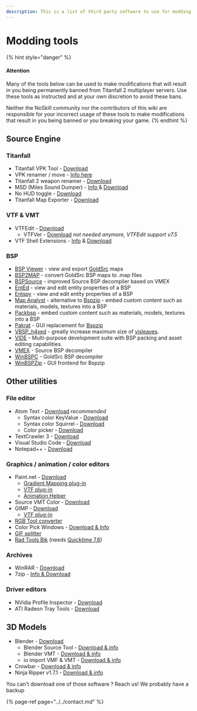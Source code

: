 ```yaml
---
description: This is a list of third party software to use for modding Titanfall 2.
---
```


# Modding tools

{% hint style="danger" %}
#### Attention

Many of the tools below can be used to make modifications that will result in you being permanently banned from Titanfall 2 multiplayer servers. Use these tools as instructed and at your own discretion to avoid these bans. 

Neither the NoSkill community nor the contributors of this wiki are responsible for your incorrect usage of these tools to make modifications that result in you being banned or you breaking your game.
{% endhint %}

## Source Engine

### Titanfall

* Titanfall VPK Tool - [Download](https://dev.cra0kalo.com/?p=137)
* VPK renamer / move - [Info here](../how-to-backup-extract-and-repack.md#vpk-rename-move-batch-script)
* Titanfall 2 weapon renamer - [Download](https://bitbucket.org/lunderdeamon/tf2renamer)
* MSD \(Miles Sound Dumper\) - [Info ](https://github.com/Lyxica/Miles-10-Sound-Dumper)& [Download](https://github.com/Lyxica/Miles-10-Sound-Dumper/releases/tag/v1.0-tf2-beta1)
* No HUD toggle - [Download](https://www.moddb.com/games/titanfall-2/downloads/toggle-hud5)
* Titanfall Map Exporter - [Download](https://raw.githubusercontent.com/Wanty5883/Titanfall2/master/tools/TitanfallMapExporter.py)

### VTF & VMT

* VTFEdit - [Download](this-content-is-no-longer-available.md)
  * VTFVer - [Download](http://cra0kalo.com/public/VTFVer.zip) _not needed anymore, VTFEdit support v7.5_
* VTF Shell Extensions - [Info](https://developer.valvesoftware.com/wiki/VTF_Shell_Extensions) & [Download](https://www.wunderboy.org/valve-hl2source-sdk-tools/#vtf_shell)

### BSP

* [BSP Viewer](source/bsp/bsp-viewer.md) - view and export [GoldSrc](https://developer.valvesoftware.com/wiki/GoldSrc) maps
* [BSP2MAP](source/bsp/bsp2map.md) - convert GoldSrc BSP maps to .map files
* [BSPSource](https://developer.valvesoftware.com/wiki/BSPSource) - improved Source BSP decompiler based on VMEX
* [EntEd](source/bsp/ented.md) - view and edit entity properties of a BSP
* [Entspy](source/bsp/entspy.md) - view and edit entity properties of a BSP
* [Map Analyst](source/bsp/map-analyst.md) - alternative to [Bspzip](source/bsp/bspzip.md) - embed custom content such as materials, models, textures into a BSP
* [Packbsp](source/bsp/packbsp.md) - embed custom content such as materials, models, textures into a BSP
* [Pakrat](source/bsp/pakrat.md) - GUI replacement for [Bspzip](source/bsp/bspzip.md)
* [VBSP\_h4xed](https://developer.valvesoftware.com/wiki/VBSP_h4xed) - greatly increase maximum size of [visleaves](https://developer.valvesoftware.com/wiki/Visleaf).
* [VIDE](source/bsp/vide.md) - Multi-purpose development suite with BSP packing and asset editing capabilities.
* [VMEX](source/bsp/vmex.md) - Source BSP decompiler
* [WinBSPC](source/bsp/winbspc.md) - GoldSrc BSP decompiler
* [WinBSPZip](source/bsp/winbspzip.md) - GUI frontend for Bspzip

## Other utilities

### File editor

* Atom Text - [Download](https://atom.io/) _recommended_
  * Syntax color KeyValue - [Download](https://atom.io/packages/language-source-cfg)
  * Syntax color Squirrel - [Download](https://atom.io/packages/squirrel-language)
  * Color picker - [Download](https://atom.io/packages/color-picker)
* TextCrawler 3 - [Download](https://www.digitalvolcano.co.uk/tcdownloads.html)
* Visual Studio Code - [Download](https://code.visualstudio.com/)
* Notepad++ - [Download](https://notepad-plus-plus.org/downloads/)

### Graphics / animation / color editors

* Paint.net - [Download](https://www.getpaint.net/)
  * [Gradient Mapping plug-in](https://forums.getpaint.net/topic/6265-gradient-mapping/)
  * [VTF plug-in](this-content-is-no-longer-available.md)
  * [Animation Helper](https://pixelbyte.itch.io/paint-net-sprite-plugin)
* Source VMT Color - [Download](https://dev.cra0kalo.com/?p=155)
* GIMP - [Download](https://www.gimp.org/downloads/)
  * [VTF plug-in](https://www.tophattwaffle.com/downloads/gimp-vtf-plugin/)
* [RGB Tool converter](http://hewmc.blogspot.fr/2012/12/rgb-to-percentage-converter.html)
* Color Pick Windows - [Download & Info](https://pixelbyte.itch.io/color-pick)
* [GIF splitter](https://ezgif.com/split)
* [Rad Tools Bik](http://www.radgametools.com/bnkdown.htm) \(needs [Quicktime 7.6](https://support.apple.com/downloads/quicktime)\)

### Archives

* WinRAR - [Download](https://www.win-rar.com/download.html?L=10)
* 7zip - [Info & Download](https://www.7-zip.org/)

### Driver editors

* NVidia Profile Inspector - [Download](https://nvidia-inspector.en.lo4d.com/windows)
* ATI Radeon Tray Tools - [Download](https://www.majorgeeks.com/files/details/ati_tray_tools.html)

## 3D Models

* Blender - [Download](https://www.blender.org/)
  * Blender Source Tool - [Download & info](https://developer.valvesoftware.com/wiki/Blender_Source_Tools)
  * Blender VMT - [Download & info](https://github.com/lasa01/blender-vmt)
  * io import VMF & VMT - [Download & info](https://github.com/lasa01/io_import_vmf)
* Crowbar - [Download & info](http://steamcommunity.com/groups/CrowbarTool)
* Ninja Ripper v1.7.1 - [Download & info](https://gamebanana.com/tools/5638)



You can't download one of those software ? Reach us! We probably have a backup

{% page-ref page="../../contact.md" %}

